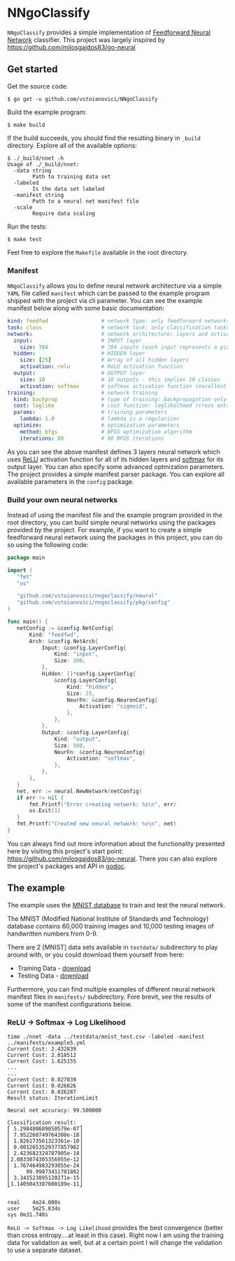 # NNgoClassify

`NNgoClassify` provides a simple implementation of [Feedforward Neural Network](https://en.wikipedia.org/wiki/Feedforward_neural_network) classifier. This project was largely inspired by https://github.com/milosgajdos83/go-neural


## Get started

Get the source code:

```
$ go get -u github.com/vstoianovici/NNgoClassify
```

Build the example program:

```
$ make build

```

If the build succeeds, you should find the resulting binary in `_build` directory. Explore all of the available options:

```
$ ./_build/nnet -h
Usage of ./_build/nnet:
  -data string
        Path to training data set
  -labeled
        Is the data set labeled
  -manifest string
        Path to a neural net manifest file
  -scale
        Require data scaling
```

Run the tests:

```
$ make test
```

Feel free to explore the `Makefile` available in the root directory.

### Manifest

`NNgoClassify` allows you to define neural network architecture via a simple `YAML` file called `manifest` which can be passed to the example program shipped with the project via cli parameter. You can see the example manifest below along with some basic documentation:

```yaml
kind: feedfwd                 # network type: only feedforward networks
task: class                   # network task: only classification tasks
network:                      # network architecture: layers and activations
  input:                      # INPUT layer
    size: 784                 # 784 inputs (each input represents a pixel of a 28x28 greyscale picture representing a number)
  hidden:                     # HIDDEN layer
    size: [25]                # Array of all hidden layers
    activation: relu          # ReLU activation function
  output:                     # OUTPUT layer
    size: 10                  # 10 outputs - this implies 10 classes
    activation: softmax       # softmax activation function (excellent for classifications)
training:                     # network training
  kind: backprop              # type of training: backpropagation only
  cost: loglike               # cost function: loglikelhood (cross entropy available too)
  params:                     # training parameters
    lambda: 1.0               # lambda is a regularizer
  optimize:                   # optimization parameters
    method: bfgs              # BFGS optimization algorithm
    iterations: 80            # 80 BFGS iterations
```

As you can see the above manifest defines 3 layers neural network which uses [ReLU](https://en.wikipedia.org/wiki/Rectifier_(neural_networks)) activation function for all of its hidden layers and [softmax](https://en.wikipedia.org/wiki/Softmax_function) for its output layer. You can also specify some advanced optmization parameters. The project provides a simple manifest parser package. You can explore all available parameters in the `config` package.

### Build your own neural networks

Instead of using the manifest file and the example program provided in the root directory, you can build simple neural networks using the packages provided by the project. For example, if you want to create a simple feedforward neural network using the packages in this project, you can do so using the following code:

 ```go
package main

import (
	"fmt"
	"os"

	"github.com/vstoianovici/nngoclassify/neural"
	"github.com/vstoianovici/nngoclassify/pkg/config"
)

func main() {
	netConfig := &config.NetConfig{
		Kind: "feedfwd",
		Arch: &config.NetArch{
			Input: &config.LayerConfig{
				Kind: "input",
				Size: 100,
			},
			Hidden: []*config.LayerConfig{
				&config.LayerConfig{
					Kind: "hidden",
					Size: 25,
					NeurFn: &config.NeuronConfig{
						Activation: "sigmoid",
					},
				},
			},
			Output: &config.LayerConfig{
				Kind: "output",
				Size: 500,
				NeurFn: &config.NeuronConfig{
					Activation: "softmax",
				},
			},
		},
	}
	net, err := neural.NewNetwork(netConfig)
	if err != nil {
		fmt.Printf("Error creating network: %s\n", err)
		os.Exit(1)
	}
	fmt.Printf("Created new neural network: %v\n", net)
}
```

You can always find out more information about the functionality presented here by visiting this project's start point: https://github.com/milosgajdos83/go-neural. There you can also explore the project's packages and API in [godoc](https://godoc.org/github.com/milosgajdos83/go-neural).

## The example

The example uses the [MNIST database](https://en.wikipedia.org/wiki/MNIST_database) to train and test the neural network.

The MNIST (Modified National Institute of Standards and Technology) database contains 60,000 training images and 10,000 testing images of handwritten numbers from 0-9.

There are 2 [MNIST] data sets available in `testdata/` subdirectory to play around with, or you could download them yourself from here:

 - Training Data - [download](https://pjreddie.com/media/files/mnist_train.csv)
 - Testing Data - [download](https://pjreddie.com/media/files/mnist_test.csv)

 Furthermore, you can find multiple examples of different neural network manifest files in `manifests/` subdirectory. Fore brevit, see the results of some of the manifest configurations below.


### ReLU -> Softmax -> Log Likelihood

```
time ./nnet -data ../testdata/mnist_test.csv -labeled -manifest ../manifests/example5.yml
Current Cost: 2.432839
Current Cost: 2.018512
Current Cost: 1.625155
...
...
Current Cost: 0.027839
Current Cost: 0.026826
Current Cost: 0.026287
Result status: IterationLimit

Neural net accuracy: 99.500000

Classification result:
⎡ 5.298480689850579e-07⎤
⎢ 7.952260749764308e-18⎥
⎢ 1.826173561323361e-10⎥
⎢ 0.0012653529377857982⎥
⎢ 2.423682324787905e-18⎥
⎢2.0833074305356955e-12⎥
⎢ 1.767464983293055e-24⎥
⎢     99.99873411701802⎥
⎢ 3.341523095120271e-15⎥
⎣1.1405043387000189e-11⎦


real	4m24.000s
user	5m25.834s
sys	0m31.748s
```

`ReLU -> Softmax -> Log Likelihood` provides the best convergence (better than cross entropy....at least in this case). Right now I am using the training data for validation as well, but at a certain point I will change the validation to use a separate dataset.
